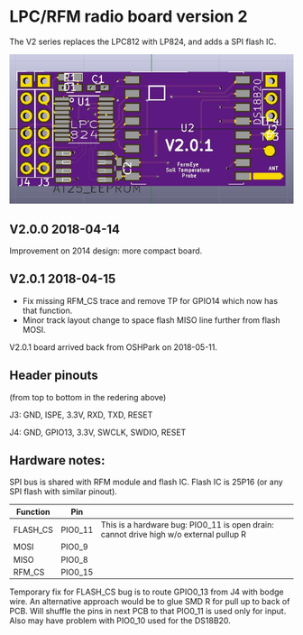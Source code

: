 # LPC/RFM radio board version 2

The V2 series replaces the LPC812 with LP824, and adds a SPI flash
IC. 

![3D rendering of v2.0.x PCB](./LPC824_RFM9x_3D_render.jpg)

## V2.0.0 2018-04-14

Improvement on 2014 design: more compact board.

## V2.0.1 2018-04-15

 * Fix missing RFM_CS trace and remove TP for GPIO14 which now has that function. 
 * Minor track layout change to space flash MISO line further from flash MOSI.

V2.0.1 board arrived back from OSHPark on 2018-05-11.

## Header pinouts

(from top to bottom in the redering above)

J3: GND, ISPE, 3.3V, RXD, TXD, RESET

J4: GND, GPIO13, 3.3V, SWCLK, SWDIO, RESET

## Hardware notes:

SPI bus is shared with RFM module and flash IC. Flash IC is 25P16 (or any SPI flash with similar pinout).

| Function | Pin     |  |
|----------|---------|--|
| FLASH_CS | PIO0_11 | This is a hardware bug: PIO0_11 is open drain: cannot drive high w/o external pullup R |
| MOSI     | PIO0_9  |  |
| MISO     | PIO0_8  |  |
| RFM_CS   | PIO0_15 |  |

Temporary fix for FLASH_CS bug is to route GPIO0_13 from J4 with bodge wire. An alternative approach would be to glue SMD R for pull up to back of PCB. Will shuffle the pins in next PCB to that PIO0_11 is used only for input. Also may have problem with PIO0_10 used for the DS18B20.

